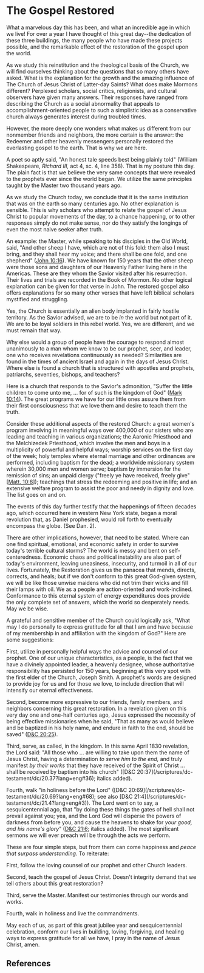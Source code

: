 # The Gospel Restored

What a marvelous day this has been, and what an incredible age in which we
live! For over a year I have thought of this great day--the dedication of
these three buildings, the many people who have made these projects possible,
and the remarkable effect of the restoration of the gospel upon the world.

As we study this reinstitution and the theological basis of the Church, we
will find ourselves thinking about the questions that so many others have
asked. What is the explanation for the growth and the amazing influence of The
Church of Jesus Christ of Latter-day Saints? What does make Mormons different?
Perplexed scholars, social critics, religionists, and cultural observers have
given many answers. Their responses have ranged from describing the Church as
a social abnormality that appeals to accomplishment-oriented people to such a
simplistic idea as a conservative church always generates interest during
troubled times.

However, the more deeply one wonders what makes us different from our
nonmember friends and neighbors, the more certain is the answer: the Redeemer
and other heavenly messengers personally restored the everlasting gospel to
the earth. That is why we are here.

A poet so aptly said, "An honest tale speeds best being plainly told" (William
Shakespeare, _Richard III,_ act 4, sc. 4, line 358). That is my posture this
day. The plain fact is that we believe the very same concepts that were
revealed to the prophets ever since the world began. We utilize the same
principles taught by the Master two thousand years ago.

As we study the Church today, we conclude that it is the same institution that
was on the earth so many centuries ago. No other explanation is sensible. This
is why scholars who attempt to relate the gospel of Jesus Christ to popular
movements of the day, to a chance happening, or to other responses simply do
not make sense, nor do they satisfy the longings of even the most naive seeker
after truth.

An example: the Master, while speaking to his disciples in the Old World,
said, "And other sheep I have, which are not of this fold: them also I must
bring, and they shall hear my voice; and there shall be one fold, and one
shepherd" ([John 10:16](/scriptures/nt/john/10.16?lang=eng#15)). We have known
for 150 years that the other sheep were those sons and daughters of our
Heavenly Father living here in the Americas. These are they whom the Savior
visited after his resurrection. Their lives and trials are recorded in the
Book of Mormon. No other logical explanation can be given for that verse in
John. The restored gospel also offers explanations for so many other verses
that have left biblical scholars mystified and struggling.

Yes, the Church is essentially an alien body implanted in fairly hostile
territory. As the Savior advised, we are to be _in_ the world but not part of
it. We are to be loyal soldiers in this rebel world. Yes, we are different,
and we must remain that way.

Why else would a group of people have the courage to respond almost
unanimously to a man whom we know to be our prophet, seer, and leader, one who
receives revelations continuously as needed? Similarities are found in the
times of ancient Israel and again in the days of Jesus Christ. Where else is
found a church that is structured with apostles and prophets, patriarchs,
seventies, bishops, and teachers?

Here is a church that responds to the Savior's admonition, "Suffer the little
children to come unto me, ... for of such is the kingdom of God" ([Mark
10:14](/scriptures/nt/mark/10.14?lang=eng#13)). The great programs we have for
our little ones assure them from their first consciousness that we love them
and desire to teach them the truth.

Consider these additional aspects of the restored Church: a great women's
program involving in meaningful ways over 400,000 of our sisters who are
leading and teaching in various organizations; the Aaronic Priesthood and the
Melchizedek Priesthood, which involve the men and boys in a multiplicity of
powerful and helpful ways; worship services on the first day of the week; holy
temples where eternal marriage and other ordinances are performed, including
baptism for the dead; a worldwide missionary system wherein 30,000 men and
women serve; baptism by immersion for the remission of sins; an unpaid clergy
("freely ye have received, freely give" [[Matt.
10:8](/scriptures/nt/matt/10.8?lang=eng#7)]); teachings that stress the
redeeming and positive in life; and an extensive welfare program to assist the
poor and needy in dignity and love. The list goes on and on.

The events of this day further testify that the happenings of fifteen decades
ago, which occurred here in western New York state, began a moral revolution
that, as Daniel prophesied, would roll forth to eventually encompass the
globe. (See Dan. 2).

There are other implications, however, that need to be stated. Where can one
find spiritual, emotional, and economic safety in order to survive today's
terrible cultural storms? The world is messy and bent on self-centeredness.
Economic chaos and political instability are also part of today's environment,
leaving uneasiness, insecurity, and turmoil in all of our lives. Fortunately,
the Restoration gives us the panacea that mends, directs, corrects, and heals;
but if we don't conform to this great God-given system, we will be like those
unwise maidens who did not trim their wicks and fill their lamps with oil. We
as a people are action-oriented and work-inclined. Conformance to this eternal
system of energy expenditures does provide the only complete set of answers,
which the world so desperately needs. May we be wise.

A grateful and sensitive member of the Church could logically ask, "What may I
do personally to express gratitude for all that I am and have because of my
membership in and affiliation with the kingdom of God?" Here are some
suggestions:

First, utilize in personally helpful ways the advice and counsel of our
prophet. One of our unique characteristics, as a people, is the fact that we
have a divinely appointed leader, a heavenly designee, whose authoritative
responsibility has persisted for 150 years, beginning at this very spot with
the first elder of the Church, Joseph Smith. A prophet's words are designed to
provide joy for us and for those we love, to include direction that will
intensify our eternal effectiveness.

Second, become more expressive to our friends, family members, and neighbors
concerning this great restoration. In a revelation given on this very day one
and one-half centuries ago, Jesus expressed the necessity of being effective
missionaries when he said, "That as many as would believe and be baptized in
his holy name, and endure in faith to the end, should be saved" ([D&amp;C
20:25](/scriptures/dc-testament/dc/20.25?lang=eng#24)).

Third, serve, as called, in the kingdom. In this same April 1830 revelation,
the Lord said: "All those who ... are willing to take upon them the name of
Jesus Christ, having a determination _to serve him to the end,_ and truly
manifest _by their works_ that they have received of the Spirit of Christ ...
shall be received by baptism into his church" ([D&amp;C 20:37](/scriptures/dc-
testament/dc/20.37?lang=eng#36); italics added).

Fourth, walk "in holiness before the Lord" ([D&amp;C 20:69](/scriptures/dc-
testament/dc/20.69?lang=eng#68); see also [D&amp;C 21:4](/scriptures/dc-
testament/dc/21.4?lang=eng#3)). The Lord went on to say, a sesquicentennial
ago, that "by doing these things the gates of hell shall not prevail against
you; yea, and the Lord God will disperse the powers of darkness from before
you, and cause the heavens to shake for _your good, and his name's glory_"
([D&amp;C 21:6](/scriptures/dc-testament/dc/21.6?lang=eng#5); italics added).
The most significant sermons we will ever preach will be through the acts we
perform.

These are four simple steps, but from them can come happiness and _peace that
surpass understanding._ To reiterate:

First, follow the loving counsel of our prophet and other Church leaders.

Second, teach the gospel of Jesus Christ. Doesn't integrity demand that we
tell others about this great restoration?

Third, serve the Master. Manifest our testimonies through our words and works.

Fourth, walk in holiness and live the commandments.

May each of us, as part of this great jubilee year and sesquicentennial
celebration, conform our lives in building, loving, forgiving, and healing
ways to express gratitude for all we have, I pray in the name of Jesus Christ,
amen.

## References

